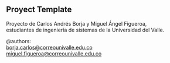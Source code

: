 ## Proyect Template
Proyecto de Carlos Andrés Borja y Miguel Ángel Figueroa,\
estudiantes de ingeniería de sistemas de la Universidad del Valle.


@authors:\
borja.carlos@correounivalle.edu.co\
miguel.figueroa@correounivalle.edu.co